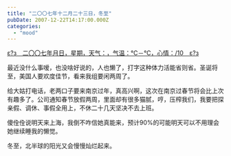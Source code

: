 ```yaml
---
title: "二〇〇七年十二月二十三日，冬至"
pubDate: 2007-12-22T14:17:00.000Z
categories: 
  - "mood"
---
```


[ε?з　二〇〇七年月日，星期，天气：，气温：℃－℃，心情：/10　ε?з](https://www.liuweinan.com)

  

最近没什么事嗳，也没啥好说的，人也懒了，打字这种体力活能省则省。圣诞将至，美国人要欢度佳节，看来我组要闲两周了。

给大姑打电话，老两口子要来南京过年，真高兴啊，这次在南京过春节将会比上次有趣多了。公司通知春节放假两周，里面却有很多猫腻，哼，压榨我们，我要把探亲假、调休、事假全用上，不休二十几天坚决不去上班。

傻佺佺说明天来上海，我倒不咋信她真能来，预计90%的可能明天可以不用理会她继续睡我的懒觉。

冬至，北半球的阳光又会慢慢灿烂起来。
